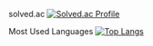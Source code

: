 solved.ac
[![Solved.ac Profile](http://mazassumnida.wtf/api/v2/generate_badge?boj=khsung0)](https://solved.ac/khsung0/)

Most Used Languages
[![Top Langs](https://github-readme-stats.vercel.app/api/top-langs/?username=khsung)](https://github.com/anuraghazra/github-readme-stats)

<!--
**khsung/khsung** is a ✨ _special_ ✨ repository because its `README.md` (this file) appears on your GitHub profile.

Here are some ideas to get you started:

- 🔭 I’m currently working on ...
- 🌱 I’m currently learning ...
- 👯 I’m looking to collaborate on ...
- 🤔 I’m looking for help with ...
- 💬 Ask me about ...
- 📫 How to reach me: ...
- 😄 Pronouns: ...
- ⚡ Fun fact: ...
-->
